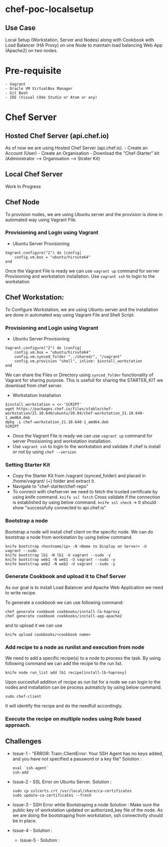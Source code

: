 # chef-poc-localsetup
## Use Case 
Local Setup (Workstation, Server and Nodes) along with Cookbook with Load Balancer (HA Proxy) on one Node to maintain load balancing Web App (Apache2) on two nodes.

# Pre-requisite
    - Vagrant
    - Oracle VM VirtualBox Manager
    - Git Bash
    - IDE (Visual COde Studio or Atom or any)

# Chef Server
## Hosted Chef Server (api.chef.io)
As of now we are using Hosted Chef Server (api.chef.io).
    -   Create an Account (User)
    -   Create an Organisation
    -   Download the "Chef-Starter" kit (Administrator --> Organisation --> Strater Kit)
## Local Chef Server
Work In Progress

## Chef Node
To provision nodes, we are using Ubuntu server and the provision is done in automated way using Vagrant File.

### Provisioning and Login using Vagrant
-   Ubuntu Server Provisioning
```vagrantfile 
Vagrant.configure("2") do |config|
    config.vm.box = "ubuntu/hirsute64"
end
```
Once the Vagrant File is ready we can use ```vagrant up``` command for server Provisioning and workstation installation.
Use ```vagrant ssh``` to login to the workstation 

## Chef Workstation:
To Configure Workstation, we are using Ubuntu server and the installation are done in automated way using Vagrant File and Shell Script.

### Provisioning and Login using Vagrant
-   Ubuntu Server Provisioning
```vagrantfile 
Vagrant.configure("2") do |config|
    config.vm.box = "ubuntu/hirsute64"
    config.vm.synced_folder "../shared/", "/vagrant"
    config.vm.provision "shell", inline: $install_workstation
end
```
We can share the Files or Directory using ```synced_folder``` functionality of Vagrant for sharing purpose. This is usefull for sharing the STARTER_KIT we download from chef server.

- Workstation Installation
```shell
$install_workstation = <<-'SCRIPT'
wget https://packages.chef.io/files/stable/chef-workstation/21.10.640/ubuntu/20.04/chef-workstation_21.10.640-1_amd64.deb
dpkg -i chef-workstation_21.10.640-1_amd64.deb
SCRIPT
```
- Once the Vagrant File is ready we can use ```vagrant up``` command for server Provisioning and workstation installation.
- Use ```vagrant ssh``` to login to the workstation and validate if chef is install or not by using ```chef --version```

### Setting Starter Kit
- Copy the Starter Kit from /vagrant (synced_folder) and placed in /home/vagrant/ (~) folder and extract it.
- Navigate to "chef-starter/chef-repo"
- To connect with chefserver we need to fetch the trusted certificate by using knife command.
    ```knife ssl fetch```
    Cross validate if the connection is established by using below command.
    ```knife ssl check``` -> It should show "successfully connected to api.chef.io"

### Bootstrap a node
Bootstrap a node will install chef client on the specific node. We can do bootstrap a node from workstation by using below command.
```
knife bootstrap <hostname/ip> -N <Name to Display on Server> -U vagrant --sudo
knife bootstrap lb1 -N lb1 -U vagrant --sudo -y
knife bootstrap web1 -N web1 -U vagrant --sudo -y
knife bootstrap web2 -N web2 -U vagrant --sudo -y
```
### Generate Cookbook and upload it to Chef Server
As our goal is to install Load Balancer and Apache Web Application we need to write recipe.

To generate a cookbook we can use following command:
```
chef generate cookbook cookbooks/install-lb-haproxy
chef generate cookbook cookbooks/install-app-apache2
```

and to upload it we can use
```
knife upload cookbooks/<cookbook name>
```
### Add recipe to a  node as runlist and execution from node
We need to add a specific recipe(s) to a node to process the task. By using following command we can add the recipe to the run list.
```
knife node run_list add lb1 recipe[install-lb-haproxy]
```
Upon succesfull addition of recipe as run list for a node we can login to the nodes and installation can be process autmaticly by using below command.
```
sudo chef-client
```
It will identify the recipe and do the needfull accordingly.

### Execute the recipe on multiple nodes using Role based approach.




## Challenges
    
- Issue-1 - "ERROR: Train::ClientError: Your SSH Agent has no keys added, and you have not specified a password or a key file"
    Solution : 
    ```shell
    eval `ssh-agent`
    ssh-add
    ```
- Issue-2 - SSL Error on Ubuntu Server.
    Solution :
    ```shell
    sudo cp sslcerts.crt /usr/local/share/ca-certificates
    sudo update-ca-certificates --fresh
    ```
- Issue-3 -  SSH Error while Bootstraping a node
    Solution : Make sure the public key of workstation updated on authorized_key file of the node. As we are doing the bootstraping from workstation, ssh connectivity should be in place.

- Issue-4 - 
    Solution :

    - Issue-5 - 
    Solution :
    
